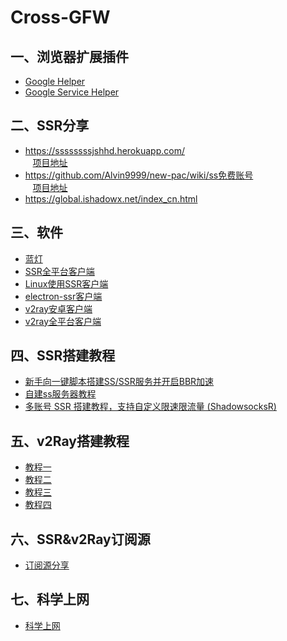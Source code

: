 # Cross-GFW
## 一、浏览器扩展插件
  * [Google Helper]( http://googlehelper.net)    
  * [Google Service Helper](https://chrome.google.com/webstore/detail/谷歌服务助手/cgncbhnhlkbdieckbbmeppcefokppagh?utm_source=chrome-app-launcher-info-dialog)    
  
## 二、SSR分享 
  * https://ssssssssjshhd.herokuapp.com/   
    [项目地址](https://github.com/the0demiurge/ShadowSocksShare-OpenShift)    
  * https://github.com/Alvin9999/new-pac/wiki/ss免费账号    
    [项目地址](https://github.com/Alvin9999/new-pac)   
  * https://global.ishadowx.net/index_cn.html   
  
## 三、软件 
  * [蓝灯](https://github.com/getlantern/forum)   
  * [SSR全平台客户端](https://www.flyzy2005.com/fan-qiang/shadowsocksr/ss-ssr-clients/) 
  * [Linux使用SSR客户端](https://mikoto10032.github.io/post/%E7%A8%8B%E5%BA%8F%E5%91%98%E9%82%A3%E4%BA%9B%E4%BA%8B/linux%E4%BD%BF%E7%94%A8ssr%E5%AE%A2%E6%88%B7%E7%AB%AF/)
  * [electron-ssr客户端](https://github.com/erguotou520/electron-ssr/releases)
  * [v2ray安卓客户端](https://yuan.ga/v2ray-android-tutorial/)
  * [v2ray全平台客户端](https://yuan.ga/v2ray-complete-tutorial/)
 
## 四、SSR搭建教程 
* [新手向一键脚本搭建SS/SSR服务并开启BBR加速](https://segmentfault.com/a/1190000015243145)
* [自建ss服务器教程](https://github.com/Alvin9999/new-pac/wiki/%E8%87%AA%E5%BB%BAss%E6%9C%8D%E5%8A%A1%E5%99%A8%E6%95%99%E7%A8%8B)
* [多账号 SSR 搭建教程，支持自定义限速限流量 (ShadowsocksR)](https://fangeqiang.com/595.html)

## 五、v2Ray搭建教程    
  * [教程一](https://toutyrater.github.io)                  
  * [教程二](https://www.helup.com/77.html)          
  * [教程三](https://www.v2ray.com/chapter_00/start.html)                 
  * [教程四](https://yuan.ga/v2ray-complete-tutorial/)
  
## 六、SSR&v2Ray订阅源
* [订阅源分享](https://github.com/loremwalker/WebSiteUseful/blob/master/%E7%A7%91%E5%AD%A6%E4%B8%8A%E7%BD%91/SS%26%26SSR%26v2ray%E5%88%86%E4%BA%AB.md)

## 七、科学上网
* [科学上网](https://www.flyzy2005.com/fan-qiang/)
